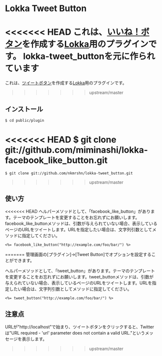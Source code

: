 Lokka Tweet Button
===============

<<<<<<< HEAD
これは、[いいね！ボタン](http://www.facebook-japan.com/iine.html)を作成する[Lokka](http://lokka.org)用のプラグインです。
lokka-tweet_buttonを元に作られています
=======
これは、[ツイートボタン](http://twitter.com/goodies/tweetbutton)を作成する[Lokka](http://lokka.org)用のプラグインです。
>>>>>>> upstream/master

インストール
------------

    $ cd public/plugin
<<<<<<< HEAD
    $ git clone git://github.com/miminashi/lokka-facebook_like_button.git
=======
    $ git clone git://github.com/nkmrshn/lokka-tweet_button.git
>>>>>>> upstream/master

使い方
------

<<<<<<< HEAD
ヘルパーメソッドとして、「facebook_like_button」があります。テーマのテンプレートを変更することをお忘れずにお願いします。facebook_like_buttonメソッドは、引数が与えられていない場合、表示しているページのURLをツイートします。URLを指定したい場合は、文字列引数としてメソッドに指定してください。

    <%= facebook_like_button("http://example.com/foo/bar/") %>

=======
管理画面の[プラグイン]->[Tweet Button]でオプションを設定することができます。

ヘルパーメソッドとして、「tweet_button」があります。テーマのテンプレートを変更することをお忘れずにお願いします。tweet_buttonメソッドは、引数が与えられていない場合、表示しているページのURLをツイートします。URLを指定したい場合は、文字列引数としてメソッドに指定してください。

    <%= tweet_button("http://example.com/foo/bar/") %>

注意点
--------

URLが"http://localhost"で始まり、ツイートボタンをクリックすると、Twitterは"URL required - 'url' parameter does not contain a valid URL."というメッセージを表示します。
>>>>>>> upstream/master
